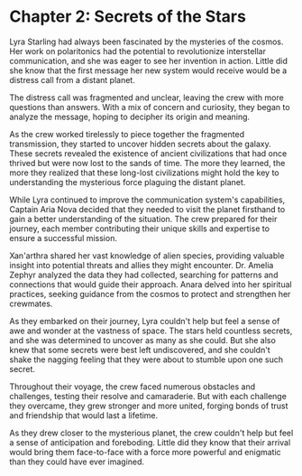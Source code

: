 # Chapter 2: Secrets of the Stars

Lyra Starling had always been fascinated by the mysteries of the cosmos. Her work on polaritonics had the potential to revolutionize interstellar communication, and she was eager to see her invention in action. Little did she know that the first message her new system would receive would be a distress call from a distant planet.

The distress call was fragmented and unclear, leaving the crew with more questions than answers. With a mix of concern and curiosity, they began to analyze the message, hoping to decipher its origin and meaning.

As the crew worked tirelessly to piece together the fragmented transmission, they started to uncover hidden secrets about the galaxy. These secrets revealed the existence of ancient civilizations that had once thrived but were now lost to the sands of time. The more they learned, the more they realized that these long-lost civilizations might hold the key to understanding the mysterious force plaguing the distant planet.

While Lyra continued to improve the communication system's capabilities, Captain Aria Nova decided that they needed to visit the planet firsthand to gain a better understanding of the situation. The crew prepared for their journey, each member contributing their unique skills and expertise to ensure a successful mission.

Xan'arthra shared her vast knowledge of alien species, providing valuable insight into potential threats and allies they might encounter. Dr. Amelia Zephyr analyzed the data they had collected, searching for patterns and connections that would guide their approach. Anara delved into her spiritual practices, seeking guidance from the cosmos to protect and strengthen her crewmates.

As they embarked on their journey, Lyra couldn't help but feel a sense of awe and wonder at the vastness of space. The stars held countless secrets, and she was determined to uncover as many as she could. But she also knew that some secrets were best left undiscovered, and she couldn't shake the nagging feeling that they were about to stumble upon one such secret.

Throughout their voyage, the crew faced numerous obstacles and challenges, testing their resolve and camaraderie. But with each challenge they overcame, they grew stronger and more united, forging bonds of trust and friendship that would last a lifetime.

As they drew closer to the mysterious planet, the crew couldn't help but feel a sense of anticipation and foreboding. Little did they know that their arrival would bring them face-to-face with a force more powerful and enigmatic than they could have ever imagined.